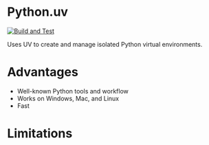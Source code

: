 # Python.uv


[![Build and Test](https://github.com/build-and-test/Python.uv/actions/workflows/build-and-test.yml/badge.svg)](https://github.com/build-and-test/Python.uv/actions/workflows/build-and-test.yml?query=branch%3Amain)

Uses UV to create and manage isolated Python virtual environments.

# Advantages

- Well-known Python tools and workflow
- Works on Windows, Mac, and Linux
- Fast

# Limitations

